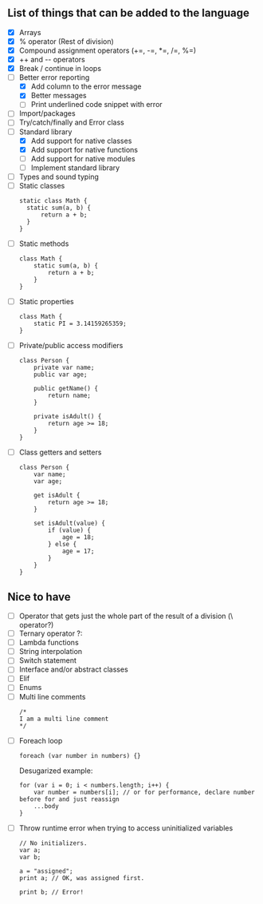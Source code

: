## List of things that can be added to the language

- [x] Arrays
- [x] % operator (Rest of division)
- [x] Compound assignment operators (+=, -=, *=, /=, %=)
- [x] ++ and -- operators
- [x] Break / continue in loops
- [ ] Better error reporting
  - [x] Add column to the error message 
  - [x] Better messages
  - [ ] Print underlined code snippet with error
- [ ] Import/packages
- [ ] Try/catch/finally and Error class
- [ ] Standard library
  - [x] Add support for native classes
  - [x] Add support for native functions
  - [ ] Add support for native modules
  - [ ] Implement standard library
- [ ] Types and sound typing
- [ ] Static classes
  ```
  static class Math {
    static sum(a, b) {
        return a + b;
    }
  }
  ```
- [ ] Static methods
  ```
  class Math {
      static sum(a, b) {
          return a + b;
      }
  }
    ```
- [ ] Static properties
    ```mda
    class Math {
        static PI = 3.14159265359;
    }
    ```
- [ ] Private/public access modifiers
  ```
  class Person {
      private var name;
      public var age;
      
      public getName() {
          return name;
      }
      
      private isAdult() {
          return age >= 18;
      }
  }
  ```
- [ ] Class getters and setters
  ```mda
  class Person {
      var name;
      var age;
  
      get isAdult {
          return age >= 18;
      }
  
      set isAdult(value) {
          if (value) {
              age = 18;
          } else {
              age = 17;
          }
      }
  }
  ```

## Nice to have
- [ ] Operator that gets just the whole part of the result of a division (\ operator?)
- [ ] Ternary operator ?:
- [ ] Lambda functions
- [ ] String interpolation
- [ ] Switch statement
- [ ] Interface and/or abstract classes
- [ ] Elif
- [ ] Enums
- [ ] Multi line comments
  ```mda
  /* 
  I am a multi line comment
  */
  ```
- [ ] Foreach loop
  ```
  foreach (var number in numbers) {}
  ```
  Desugarized example:
  ```
  for (var i = 0; i < numbers.length; i++) {
      var number = numbers[i]; // or for performance, declare number before for and just reassign
      ...body
  }
  ```
- [ ] Throw runtime error when trying to access uninitialized variables
  ```mda
  // No initializers.
  var a;
  var b;
  
  a = "assigned";
  print a; // OK, was assigned first.
  
  print b; // Error!
  ```